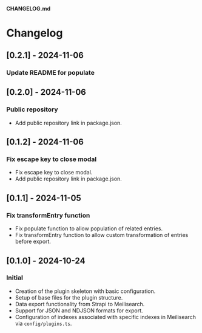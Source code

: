#### CHANGELOG.md

# Changelog

## [0.2.1] - 2024-11-06
### Update README for populate

## [0.2.0] - 2024-11-06
### Public repository
- Add public repository link in package.json.

## [0.1.2] - 2024-11-06
### Fix escape key to close modal
- Fix escape key to close modal.
- Add public repository link in package.json.
## [0.1.1] - 2024-11-05
### Fix transformEntry function
- Fix populate function to allow population of related entries.
- Fix transformEntry function to allow custom transformation of entries before export.

## [0.1.0] - 2024-10-24
### Initial
- Creation of the plugin skeleton with basic configuration.
- Setup of base files for the plugin structure.
- Data export functionality from Strapi to Meilisearch.
- Support for JSON and NDJSON formats for export.
- Configuration of indexes associated with specific indexes in Meilisearch via `config/plugins.ts`.
